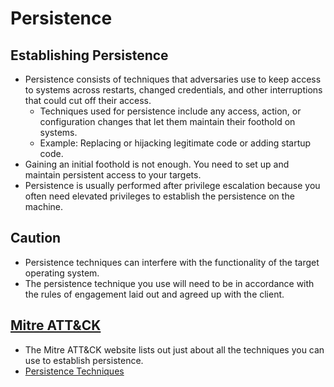 # Persistence

## Establishing Persistence
- Persistence consists of techniques that adversaries use to keep access to systems across restarts, changed credentials, and other interruptions that could cut off their access.
  - Techniques used for persistence include any access, action, or configuration changes that let them maintain their foothold on systems.
  - Example: Replacing or hijacking legitimate code or adding startup code.
- Gaining an initial foothold is not enough. You need to set up and maintain persistent access to your targets.
- Persistence is usually performed after privilege escalation because you often need elevated privileges to establish the persistence on the machine.

## Caution
- Persistence techniques can interfere with the functionality of the target operating system.
- The persistence technique you use will need to be in accordance with the rules of engagement laid out and agreed up with the client. 

## [Mitre ATT&CK](https://attack.mitre.org/)
- The Mitre ATT&CK website lists out just about all the techniques you can use to establish persistence.
- [Persistence Techniques](https://attack.mitre.org/tactics/TA0003/)
